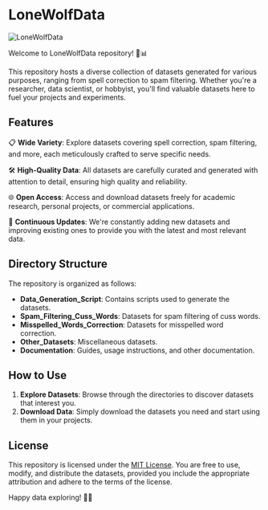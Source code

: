 # LoneWolfData

![LoneWolfData](https://img.shields.io/badge/LoneWolfData-Datasets-orange)

Welcome to LoneWolfData repository! 🐺📊

This repository hosts a diverse collection of datasets generated for various purposes, ranging from spell correction to spam filtering. Whether you're a researcher, data scientist, or hobbyist, you'll find valuable datasets here to fuel your projects and experiments.

## Features

📋 **Wide Variety**: Explore datasets covering spell correction, spam filtering, and more, each meticulously crafted to serve specific needs.

🛠️ **High-Quality Data**: All datasets are carefully curated and generated with attention to detail, ensuring high quality and reliability.

🌐 **Open Access**: Access and download datasets freely for academic research, personal projects, or commercial applications.

🚀 **Continuous Updates**: We're constantly adding new datasets and improving existing ones to provide you with the latest and most relevant data.

## Directory Structure

The repository is organized as follows:

- **Data_Generation_Script**: Contains scripts used to generate the datasets.
- **Spam_Filtering_Cuss_Words**: Datasets for spam filtering of cuss words.
- **Misspelled_Words_Correction**: Datasets for misspelled word correction.
- **Other_Datasets**: Miscellaneous datasets.
- **Documentation**: Guides, usage instructions, and other documentation.

## How to Use

1. **Explore Datasets**: Browse through the directories to discover datasets that interest you.
2. **Download Data**: Simply download the datasets you need and start using them in your projects.

## License

This repository is licensed under the [MIT License](LICENSE.txt). You are free to use, modify, and distribute the datasets, provided you include the appropriate attribution and adhere to the terms of the license.

Happy data exploring! 🚀✨
